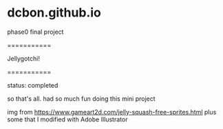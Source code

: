 # dcbon.github.io
phase0 final project

===========

Jellygotchi!

===========

status: completed


so that's all. 
had so much fun doing this mini project

img from https://www.gameart2d.com/jelly-squash-free-sprites.html
plus some that I modified with Adobe Illustrator
